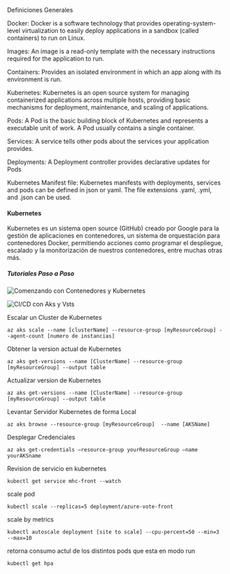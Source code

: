 Definiciones Generales

Docker: Docker is a software technology that provides operating-system-level virtualization to easily deploy applications in a sandbox (called containers) to run on Linux.

Images: An image is a read-only template with the necessary instructions required for the application to run.

Containers: Provides an isolated environment in which an app along with its environment is run.

Kubernetes: Kubernetes is an open source system for managing containerized applications across multiple hosts, providing basic mechanisms for deployment, maintenance, and scaling of applications.

Pods: A Pod is the basic building block of Kubernetes and represents a executable unit of work. A Pod usually contains a single container.

Services: A service tells other pods about the services your application provides.

Deployments: A Deployment controller provides declarative updates for Pods

Kubernetes Manifest file: Kubernetes manifests with deployments, services and pods can be defined in json or yaml. The file extensions .yaml, .yml, and .json can be used.


#### Kubernetes

Kubernetes es un sistema open source (GitHub) creado por Google para la gestión de aplicaciones en contenedores, un sistema de 
orquestación para contenedores Docker, permitiendo acciones como programar el despliegue, escalado y
la monitorización de nuestros contenedores, entre muchas otras más.



##### Tutoriales Paso a Paso



![Comenzando con Contenedores y Kubernetes](https://github.com/Azure/blackbelt-aks-hackfest/tree/master/labs/day1-labs)



![CI/CD con Aks y Vsts](https://almvm.azurewebsites.net/labs/vstsextend/kubernetes/)


Escalar un Cluster de Kubernetes

``` az aks scale --name [clusterName] --resource-group [myResourceGroup] --agent-count [numero de instancias] ```

Obtener la version actual de Kubernetes

``` az aks get-versions --name [ClusterName] --resource-group [myResourceGroup] --output table ```

Actualizar version de Kubernetes

``` az aks get-versions --name [ClusterName] --resource-group [myResourceGroup] --output table ```


Levantar Servidor Kubernetes de forma Local

``` az aks browse --resource-group [myResourceGroup]  --name [AKSName]  ```


Desplegar Credenciales 

``` az aks get-credentials –resource-group yourResourceGroup –name yourAKSname ```

Revision de servicio en kubernetes

``` kubectl get service mhc-front --watch ```

 scale pod
 
``` kubectl scale --replicas=5 deployment/azure-vote-front ```

scale by metrics

``` kubectl autoscale deployment [site to scale] --cpu-percent=50 --min=3 --max=10 ```

retorna consumo actul de los distintos pods que esta en modo run

``` kubectl get hpa  ```








